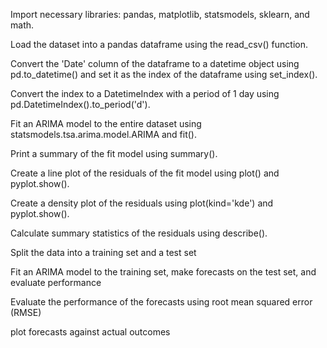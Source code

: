 Import necessary libraries: pandas, matplotlib, statsmodels, sklearn, and math.

Load the dataset into a pandas dataframe using the read_csv() function.

Convert the 'Date' column of the dataframe to a datetime object using pd.to_datetime() and set it as the index of the dataframe using set_index().

Convert the index to a DatetimeIndex with a period of 1 day using pd.DatetimeIndex().to_period('d').

Fit an ARIMA model to the entire dataset using statsmodels.tsa.arima.model.ARIMA and fit().

Print a summary of the fit model using summary().


Create a line plot of the residuals of the fit model using plot() and pyplot.show().

Create a density plot of the residuals using plot(kind='kde') and pyplot.show().


Calculate summary statistics of the residuals using describe().


Split the data into a training set and a test set


Fit an ARIMA model to the training set, make forecasts on the test set, and evaluate performance


Evaluate the performance of the forecasts using root mean squared error (RMSE)


plot forecasts against actual outcomes

